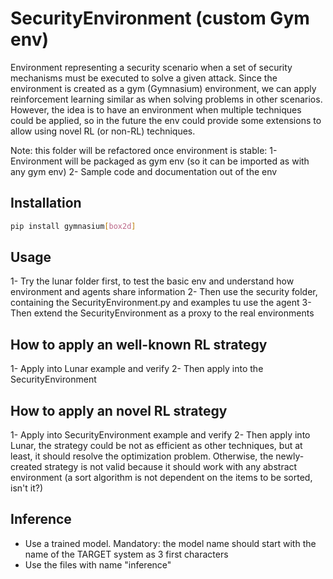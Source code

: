 # SecurityEnvironment (custom Gym env)

Environment representing a security scenario when a set of security mechanisms must be executed to solve a given attack. Since the environment is created as a gym (Gymnasium) environment, we can apply reinforcement learning similar as when solving problems in other scenarios. However, the idea is to have an environment when multiple techniques could be applied, so in the future the env could provide some extensions to allow using novel RL (or non-RL) techniques.

Note: this folder will be refactored once environment is stable:
1- Environment will be packaged as gym env (so it can be imported as with any gym env)
2- Sample code and documentation out of the env

## Installation

```sh
pip install gymnasium[box2d]
```

## Usage

1- Try the lunar folder first, to test the basic env and understand how environment and agents share information
2- Then use the security folder, containing the SecurityEnvironment.py and examples tu use the agent
3- Then extend the SecurityEnvironment as a proxy to the real environments

## How to apply an **well-known** RL strategy

1- Apply into Lunar example and verify
2- Then apply into the SecurityEnvironment

## How to apply an **novel** RL strategy

1- Apply into SecurityEnvironment example and verify
2- Then apply into Lunar, the strategy could be not as efficient as other techniques, but at least, it should resolve the optimization problem. Otherwise, the newly-created strategy is not valid because it should work with any abstract environment (a sort algorithm is not dependent on the items to be sorted, isn't it?)

## Inference
- Use a trained model. Mandatory: the model name should start with the name of the TARGET system as 3 first characters
- Use the files with name "inference"